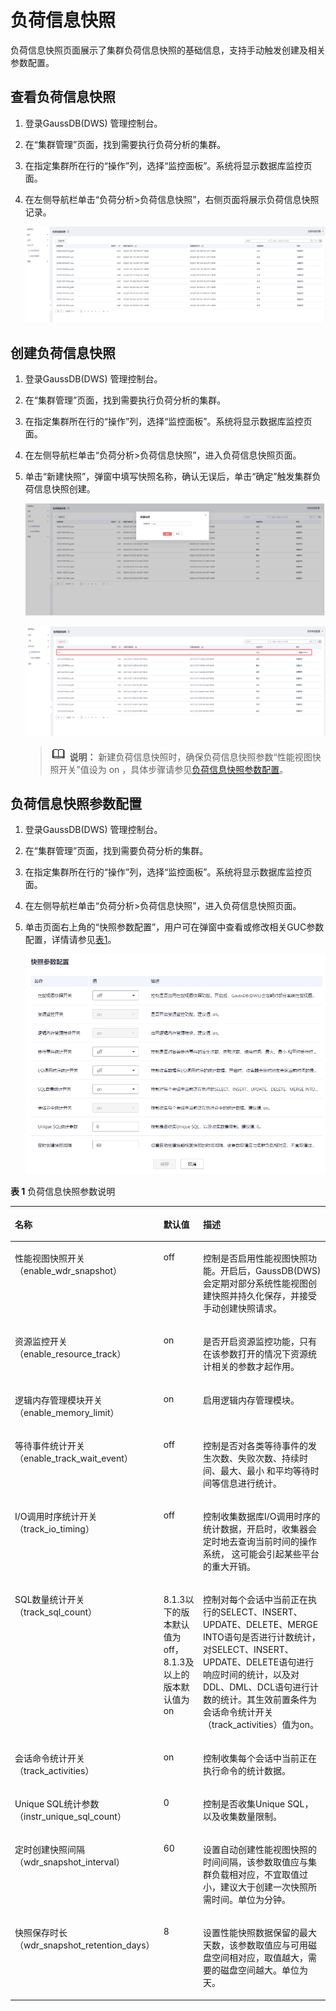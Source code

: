 # 负荷信息快照<a name="ZH-CN_TOPIC_0000001455716645"></a>

负荷信息快照页面展示了集群负荷信息快照的基础信息，支持手动触发创建及相关参数配置。

## 查看负荷信息快照<a name="section955010325576"></a>

1.  登录GaussDB\(DWS\) 管理控制台。
2.  在“集群管理”页面，找到需要执行负荷分析的集群。
3.  在指定集群所在行的“操作”列，选择“监控面板”。系统将显示数据库监控页面。
4.  在左侧导航栏单击“负荷分析\>负荷信息快照”，右侧页面将展示负荷信息快照记录。

    ![](figures/zh-cn_image_0000001455836921.png)


## 创建负荷信息快照<a name="section18838586572"></a>

1.  登录GaussDB\(DWS\) 管理控制台。
2.  在“集群管理”页面，找到需要执行负荷分析的集群。
3.  在指定集群所在行的“操作”列，选择“监控面板”。系统将显示数据库监控页面。
4.  在左侧导航栏单击“负荷分析\>负荷信息快照”，进入负荷信息快照页面。
5.  单击“新建快照”，弹窗中填写快照名称，确认无误后，单击“确定”触发集群负荷信息快照创建。

    ![](figures/zh-cn_image_0000001455716949.png)

    ![](figures/zh-cn_image_0000001455917293.png)

    >![](public_sys-resources/icon-note.gif) **说明：** 
    >新建负荷信息快照时，确保负荷信息快照参数“性能视图快照开关”值设为 on ，具体步骤请参见[负荷信息快照参数配置](#section145915295112)。


## 负荷信息快照参数配置<a name="section145915295112"></a>

1.  登录GaussDB\(DWS\) 管理控制台。
2.  在“集群管理”页面，找到需要负荷分析的集群。
3.  在指定集群所在行的“操作”列，选择“监控面板”。系统将显示数据库监控页面。
4.  在左侧导航栏单击“负荷分析\>负荷信息快照”，进入负荷信息快照页面。
5.  单击页面右上角的“快照参数配置”，用户可在弹窗中查看或修改相关GUC参数配置，详情请参见[表1](#table12934417177)。

    ![](figures/zh-cn_image_0000001405477138.png)


**表 1**  负荷信息快照参数说明

<a name="table12934417177"></a>
<table><thead align="left"><tr id="row210134491716"><th class="cellrowborder" valign="top" width="36.81368136813681%" id="mcps1.2.4.1.1"><p id="p131024415176"><a name="p131024415176"></a><a name="p131024415176"></a>名称</p>
</th>
<th class="cellrowborder" valign="top" width="14.541454145414543%" id="mcps1.2.4.1.2"><p id="p151084413172"><a name="p151084413172"></a><a name="p151084413172"></a>默认值</p>
</th>
<th class="cellrowborder" valign="top" width="48.64486448644865%" id="mcps1.2.4.1.3"><p id="p8101244181714"><a name="p8101244181714"></a><a name="p8101244181714"></a>描述</p>
</th>
</tr>
</thead>
<tbody><tr id="row0101244151717"><td class="cellrowborder" valign="top" width="36.81368136813681%" headers="mcps1.2.4.1.1 "><p id="p1710124417175"><a name="p1710124417175"></a><a name="p1710124417175"></a>性能视图快照开关（enable_wdr_snapshot）</p>
</td>
<td class="cellrowborder" valign="top" width="14.541454145414543%" headers="mcps1.2.4.1.2 "><p id="p21004414179"><a name="p21004414179"></a><a name="p21004414179"></a>off</p>
</td>
<td class="cellrowborder" valign="top" width="48.64486448644865%" headers="mcps1.2.4.1.3 "><p id="p410344191711"><a name="p410344191711"></a><a name="p410344191711"></a>控制是否启用性能视图快照功能。开启后，GaussDB(DWS)会定期对部分系统性能视图创建快照并持久化保存，并接受手动创建快照请求。</p>
</td>
</tr>
<tr id="row12101144161717"><td class="cellrowborder" valign="top" width="36.81368136813681%" headers="mcps1.2.4.1.1 "><p id="p61094461713"><a name="p61094461713"></a><a name="p61094461713"></a>资源监控开关（enable_resource_track）</p>
</td>
<td class="cellrowborder" valign="top" width="14.541454145414543%" headers="mcps1.2.4.1.2 "><p id="p11024431712"><a name="p11024431712"></a><a name="p11024431712"></a>on</p>
</td>
<td class="cellrowborder" valign="top" width="48.64486448644865%" headers="mcps1.2.4.1.3 "><p id="p610544161711"><a name="p610544161711"></a><a name="p610544161711"></a>是否开启资源监控功能，只有在该参数打开的情况下资源统计相关的参数才起作用。</p>
</td>
</tr>
<tr id="row0831446149"><td class="cellrowborder" valign="top" width="36.81368136813681%" headers="mcps1.2.4.1.1 "><p id="p1183545144"><a name="p1183545144"></a><a name="p1183545144"></a>逻辑内存管理模块开关（enable_memory_limit）</p>
</td>
<td class="cellrowborder" valign="top" width="14.541454145414543%" headers="mcps1.2.4.1.2 "><p id="p7834491412"><a name="p7834491412"></a><a name="p7834491412"></a>on</p>
</td>
<td class="cellrowborder" valign="top" width="48.64486448644865%" headers="mcps1.2.4.1.3 "><p id="p12834419141"><a name="p12834419141"></a><a name="p12834419141"></a>启用逻辑内存管理模块。</p>
</td>
</tr>
<tr id="row16107445175"><td class="cellrowborder" valign="top" width="36.81368136813681%" headers="mcps1.2.4.1.1 "><p id="p6109441179"><a name="p6109441179"></a><a name="p6109441179"></a>等待事件统计开关（enable_track_wait_event）</p>
</td>
<td class="cellrowborder" valign="top" width="14.541454145414543%" headers="mcps1.2.4.1.2 "><p id="p611154415174"><a name="p611154415174"></a><a name="p611154415174"></a>off</p>
</td>
<td class="cellrowborder" valign="top" width="48.64486448644865%" headers="mcps1.2.4.1.3 "><p id="p113663835813"><a name="p113663835813"></a><a name="p113663835813"></a>控制是否对各类等待事件的发生次数、失败次数、持续时间、最大、最小 和平均等待时间等信息进行统计。</p>
</td>
</tr>
<tr id="row191194431714"><td class="cellrowborder" valign="top" width="36.81368136813681%" headers="mcps1.2.4.1.1 "><p id="p141184418175"><a name="p141184418175"></a><a name="p141184418175"></a>I/O调用时序统计开关（track_io_timing）</p>
</td>
<td class="cellrowborder" valign="top" width="14.541454145414543%" headers="mcps1.2.4.1.2 "><p id="p1611244111720"><a name="p1611244111720"></a><a name="p1611244111720"></a>off</p>
</td>
<td class="cellrowborder" valign="top" width="48.64486448644865%" headers="mcps1.2.4.1.3 "><p id="p19111844151716"><a name="p19111844151716"></a><a name="p19111844151716"></a>控制收集数据库I/O调用时序的统计数据，开启时，收集器会定时地去查询当前时间的操作系统， 这可能会引起某些平台的重大开销。</p>
</td>
</tr>
<tr id="row1811154431711"><td class="cellrowborder" valign="top" width="36.81368136813681%" headers="mcps1.2.4.1.1 "><p id="p01114431716"><a name="p01114431716"></a><a name="p01114431716"></a>SQL数量统计开关（track_sql_count）</p>
</td>
<td class="cellrowborder" valign="top" width="14.541454145414543%" headers="mcps1.2.4.1.2 "><p id="p1911944191716"><a name="p1911944191716"></a><a name="p1911944191716"></a>8.1.3以下的版本默认值为off，8.1.3及以上的版本默认值为on</p>
</td>
<td class="cellrowborder" valign="top" width="48.64486448644865%" headers="mcps1.2.4.1.3 "><p id="p81134413173"><a name="p81134413173"></a><a name="p81134413173"></a>控制对每个会话中当前正在执行的SELECT、INSERT、UPDATE、DELETE、MERGE INTO语句是否进行计数统计，对SELECT、INSERT、UPDATE、DELETE语句进行响应时间的统计，以及对DDL、DML、DCL语句进行计数的统计。其生效前置条件为会话命令统计开关（track_activities）值为on。</p>
</td>
</tr>
<tr id="row1611204416174"><td class="cellrowborder" valign="top" width="36.81368136813681%" headers="mcps1.2.4.1.1 "><p id="p911244121714"><a name="p911244121714"></a><a name="p911244121714"></a>会话命令统计开关（track_activities）</p>
</td>
<td class="cellrowborder" valign="top" width="14.541454145414543%" headers="mcps1.2.4.1.2 "><p id="p811154401717"><a name="p811154401717"></a><a name="p811154401717"></a>on</p>
</td>
<td class="cellrowborder" valign="top" width="48.64486448644865%" headers="mcps1.2.4.1.3 "><p id="p12111444174"><a name="p12111444174"></a><a name="p12111444174"></a>控制收集每个会话中当前正在执行命令的统计数据。</p>
</td>
</tr>
<tr id="row81114447174"><td class="cellrowborder" valign="top" width="36.81368136813681%" headers="mcps1.2.4.1.1 "><p id="p141194461716"><a name="p141194461716"></a><a name="p141194461716"></a>Unique SQL统计参数（instr_unique_sql_count）</p>
</td>
<td class="cellrowborder" valign="top" width="14.541454145414543%" headers="mcps1.2.4.1.2 "><p id="p211154418171"><a name="p211154418171"></a><a name="p211154418171"></a>0</p>
</td>
<td class="cellrowborder" valign="top" width="48.64486448644865%" headers="mcps1.2.4.1.3 "><p id="p5111445170"><a name="p5111445170"></a><a name="p5111445170"></a>控制是否收集Unique SQL，以及收集数量限制。</p>
</td>
</tr>
<tr id="row1911144416171"><td class="cellrowborder" valign="top" width="36.81368136813681%" headers="mcps1.2.4.1.1 "><p id="p912194411710"><a name="p912194411710"></a><a name="p912194411710"></a>定时创建快照间隔（wdr_snapshot_interval）</p>
</td>
<td class="cellrowborder" valign="top" width="14.541454145414543%" headers="mcps1.2.4.1.2 "><p id="p21224461716"><a name="p21224461716"></a><a name="p21224461716"></a>60</p>
</td>
<td class="cellrowborder" valign="top" width="48.64486448644865%" headers="mcps1.2.4.1.3 "><p id="p42237209112"><a name="p42237209112"></a><a name="p42237209112"></a>设置自动创建性能视图快照的时间间隔，该参数取值应与集群负载相对应，不宜取值过小，建议大于创建一次快照所需时间。单位为分钟。</p>
</td>
</tr>
<tr id="row161254491717"><td class="cellrowborder" valign="top" width="36.81368136813681%" headers="mcps1.2.4.1.1 "><p id="p712134416172"><a name="p712134416172"></a><a name="p712134416172"></a>快照保存时长（wdr_snapshot_retention_days）</p>
</td>
<td class="cellrowborder" valign="top" width="14.541454145414543%" headers="mcps1.2.4.1.2 "><p id="p18121644141713"><a name="p18121644141713"></a><a name="p18121644141713"></a>8</p>
</td>
<td class="cellrowborder" valign="top" width="48.64486448644865%" headers="mcps1.2.4.1.3 "><p id="p2121445176"><a name="p2121445176"></a><a name="p2121445176"></a>设置性能快照数据保留的最大天数，该参数取值应与可用磁盘空间相对应，取值越大，需要的磁盘空间越大。单位为天。</p>
</td>
</tr>
</tbody>
</table>

